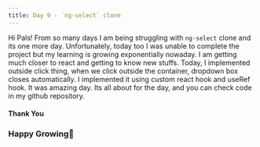 ```yaml
---
title: Day 9 - `ng-select` clone
---
```


Hi Pals!
From so many days I am being struggling with `ng-select` clone and its one more day. Unfortunately, today too I was unable to complete the project but my learning is growing 
exponentially nowaday. I am getting much closer to react and getting to know new stuffs. Today, I implemented outside click thing, when we click outside the container, dropdown box 
closes automatically. I implemented it using custom react hook and useRef hook. It was amazing day. Its all about for the day, and you can check code in my github repository.     
#### Thank You
### Happy Growing🌱

